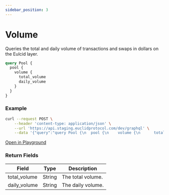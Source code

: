 ```yaml
---
sidebar_position: 3
---
```


# Volume

Queries the total and daily volume of transactions and swaps in dollars on the Eulcid layer.

```graphql
query Pool {
  pool {
    volume {
      total_volume
      daily_volume
    }
  }
}
```

### Example

```bash
curl --request POST \
    --header 'content-type: application/json' \
    --url 'https://api.staging.euclidprotocol.com/dev/graphql' \
    --data '{"query":"query Pool {\n  pool {\n    volume {\n      total_volume\n      daily_volume\n    }\n  }\n}","variables":{}}'
```

[Open in Playground](https://api.staging.euclidprotocol.com/dev/?explorerURLState=N4IgJg9gxgrgtgUwHYBcQC4QEcYIE4CeABAAoQQA2RwAOkkUQA7lW30NEBul8C1dHDiggoAhhQD63CrwGCiYUQEsKBKT0RyGAXzm6k2kABoQnUXiWiARhQQBnDCDYMaIRqIDmCV%2BiIBGIzlXCiU4JRQffwAGQIMQbSA)


### Return Fields

| Field         | Type   | Description                          |
|---------------|--------|--------------------------------------|
| total_volume  | String | The total volume.       |
| daily_volume  | String | The daily volume.     |
